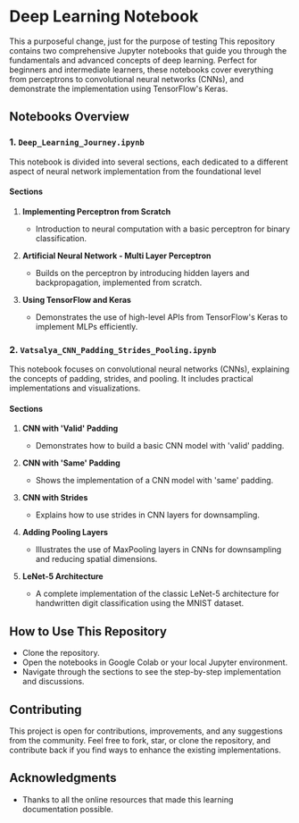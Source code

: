 # Deep Learning Notebook

This a purposeful change, just for the purpose of testing
This repository contains two comprehensive Jupyter notebooks that guide you through the fundamentals and advanced concepts of deep learning. Perfect for beginners and intermediate learners, these notebooks cover everything from perceptrons to convolutional neural networks (CNNs), and demonstrate the implementation using TensorFlow's Keras.

## Notebooks Overview

### 1. `Deep_Learning_Journey.ipynb`
This notebook is divided into several sections, each dedicated to a different aspect of neural network implementation from the foundational level

#### Sections
1. **Implementing Perceptron from Scratch**
   - Introduction to neural computation with a basic perceptron for binary classification.
   
2. **Artificial Neural Network - Multi Layer Perceptron**
   - Builds on the perceptron by introducing hidden layers and backpropagation, implemented from scratch.

3. **Using TensorFlow and Keras**
   - Demonstrates the use of high-level APIs from TensorFlow's Keras to implement MLPs efficiently.

### 2. `Vatsalya_CNN_Padding_Strides_Pooling.ipynb`
This notebook focuses on convolutional neural networks (CNNs), explaining the concepts of padding, strides, and pooling. It includes practical implementations and visualizations.

#### Sections
1. **CNN with 'Valid' Padding**
   - Demonstrates how to build a basic CNN model with 'valid' padding.
   
2. **CNN with 'Same' Padding**
   - Shows the implementation of a CNN model with 'same' padding.

3. **CNN with Strides**
   - Explains how to use strides in CNN layers for downsampling.

4. **Adding Pooling Layers**
   - Illustrates the use of MaxPooling layers in CNNs for downsampling and reducing spatial dimensions.

5. **LeNet-5 Architecture**
   - A complete implementation of the classic LeNet-5 architecture for handwritten digit classification using the MNIST dataset.

## How to Use This Repository
- Clone the repository.
- Open the notebooks in Google Colab or your local Jupyter environment.
- Navigate through the sections to see the step-by-step implementation and discussions.

## Contributing
This project is open for contributions, improvements, and any suggestions from the community. Feel free to fork, star, or clone the repository, and contribute back if you find ways to enhance the existing implementations.

## Acknowledgments
- Thanks to all the online resources that made this learning documentation possible.
